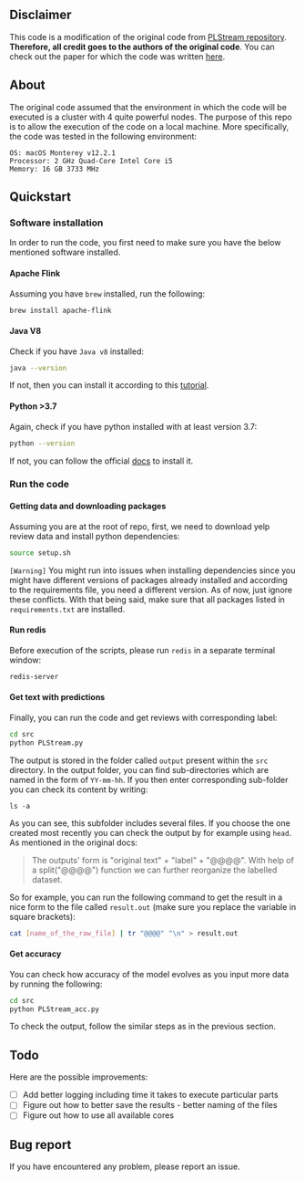 ## Disclaimer
This code is a modification of the original code from [PLStream
repository](https://github.com/HuilinWu2/PLStream/tree/cf9112b402609c1cfe4236de83db37be6d8b309e).
**Therefore, all credit goes to the authors of the original code**. You can
check out the paper for which the code was written [here](https://arxiv.org/pdf/2203.12368v1.pdf). 
## About
The original code assumed that the environment in which the code will be
executed is a cluster with 4 quite powerful nodes. The purpose of this repo is to allow the
execution of the code on a local machine. More specifically, the code was tested
in the following environment:

```
OS: macOS Monterey v12.2.1
Processor: 2 GHz Quad-Core Intel Core i5
Memory: 16 GB 3733 MHz
```

## Quickstart
### Software installation
In order to run the code, you first need to make sure you have the below
mentioned software installed.

#### Apache Flink

Assuming you have `brew` installed, run the following:

```bash
brew install apache-flink
```

#### Java V8
Check if you have `Java v8` installed:

```bash
java --version
```

If not, then you can install it according to this [tutorial](https://docs.oracle.com/javase/8/docs/technotes/guides/install/mac_jdk.html).


#### Python >3.7
Again, check if you have python installed with at least version 3.7:

```bash
python --version
```

If not, you can follow the official [docs](https://www.python.org/downloads/) to install it.

### Run the code
#### Getting data and downloading packages
Assuming you are at the root of repo, first, we need to download yelp review data and
install python dependencies:

```bash
source setup.sh
```

`[Warning]` You might run into issues when installing dependencies since you
might have different versions of packages already installed and according to the
requirements file, you need a different version. As of now, just ignore these
conflicts. With that being said, make sure that all packages listed in
`requirements.txt` are installed.

#### Run redis
Before execution of the scripts, please run `redis` in a separate terminal window:

```bash
redis-server
```

#### Get text with predictions
Finally, you can run the code and get reviews with corresponding label:

```bash
cd src
python PLStream.py
```

The output is stored in the folder called `output` present within the `src`
directory. In the output folder, you can find sub-directories which are named in
the form of `YY-mm-hh`. If you then enter corresponding sub-folder you can check
its content by writing:

```
ls -a
```

As you can see, this subfolder includes several files. If you choose the one
created most recently you can check the output by for example using `head`.
As mentioned in the original docs:
>  The outputs' form is "original text" + "label" + "@@@@". With help of a split("@@@@") function we can further reorganize the labelled dataset.

So for example, you can run the following command to get the result in a nice
form to the file called `result.out` (make sure you replace the variable in
square brackets):

```bash
cat [name_of_the_raw_file] | tr "@@@@" "\n" > result.out
```


#### Get accuracy
You can check how accuracy of the model evolves as you input more data by
running the following:

```bash
cd src
python PLStream_acc.py
```

To check the output, follow the similar steps as in the previous section.

## Todo

Here are the possible improvements:

- [ ] Add better logging including time it takes to execute particular parts
- [ ] Figure out how to better save the results - better naming of the files
- [ ] Figure out how to use all available cores 

## Bug report
If you have encountered any problem, please report an issue.

